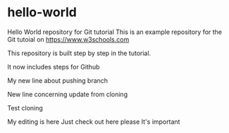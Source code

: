 # hello-world
Hello World repository for Git tutorial
This is an example repository for the Git tutoial on https://www.w3schools.com

This repository is built step by step in the tutorial.

It now includes steps for Github

My new line about pushing branch

New line concerning update from cloning

Test cloning


My editing is here
Just check out here please
It's important
